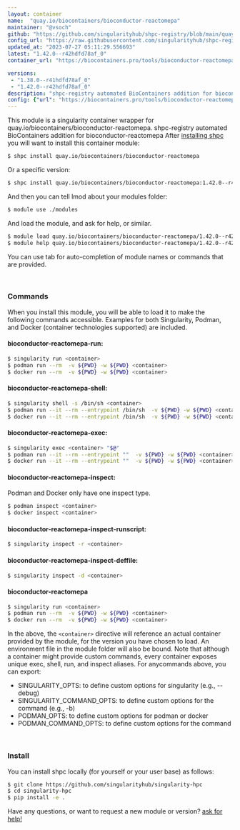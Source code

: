 ```yaml
---
layout: container
name:  "quay.io/biocontainers/bioconductor-reactomepa"
maintainer: "@vsoch"
github: "https://github.com/singularityhub/shpc-registry/blob/main/quay.io/biocontainers/bioconductor-reactomepa/container.yaml"
config_url: "https://raw.githubusercontent.com/singularityhub/shpc-registry/main/quay.io/biocontainers/bioconductor-reactomepa/container.yaml"
updated_at: "2023-07-27 05:11:29.556693"
latest: "1.42.0--r42hdfd78af_0"
container_url: "https://biocontainers.pro/tools/bioconductor-reactomepa"

versions:
 - "1.38.0--r41hdfd78af_0"
 - "1.42.0--r42hdfd78af_0"
description: "shpc-registry automated BioContainers addition for bioconductor-reactomepa"
config: {"url": "https://biocontainers.pro/tools/bioconductor-reactomepa", "maintainer": "@vsoch", "description": "shpc-registry automated BioContainers addition for bioconductor-reactomepa", "latest": {"1.42.0--r42hdfd78af_0": "sha256:9e5333083924cccf0acee88f2dbc513a6bde131c380f967d4132ac3084aea185"}, "tags": {"1.38.0--r41hdfd78af_0": "sha256:4f795a4a1ac96bcf96f53002b811b2e7a379a690be9d3a7573ce5c5bc103a943", "1.42.0--r42hdfd78af_0": "sha256:9e5333083924cccf0acee88f2dbc513a6bde131c380f967d4132ac3084aea185"}, "docker": "quay.io/biocontainers/bioconductor-reactomepa"}
---
```


This module is a singularity container wrapper for quay.io/biocontainers/bioconductor-reactomepa.
shpc-registry automated BioContainers addition for bioconductor-reactomepa
After [installing shpc](#install) you will want to install this container module:


```bash
$ shpc install quay.io/biocontainers/bioconductor-reactomepa
```

Or a specific version:

```bash
$ shpc install quay.io/biocontainers/bioconductor-reactomepa:1.42.0--r42hdfd78af_0
```

And then you can tell lmod about your modules folder:

```bash
$ module use ./modules
```

And load the module, and ask for help, or similar.

```bash
$ module load quay.io/biocontainers/bioconductor-reactomepa/1.42.0--r42hdfd78af_0
$ module help quay.io/biocontainers/bioconductor-reactomepa/1.42.0--r42hdfd78af_0
```

You can use tab for auto-completion of module names or commands that are provided.

<br>

### Commands

When you install this module, you will be able to load it to make the following commands accessible.
Examples for both Singularity, Podman, and Docker (container technologies supported) are included.

#### bioconductor-reactomepa-run:

```bash
$ singularity run <container>
$ podman run --rm  -v ${PWD} -w ${PWD} <container>
$ docker run --rm  -v ${PWD} -w ${PWD} <container>
```

#### bioconductor-reactomepa-shell:

```bash
$ singularity shell -s /bin/sh <container>
$ podman run --it --rm --entrypoint /bin/sh  -v ${PWD} -w ${PWD} <container>
$ docker run --it --rm --entrypoint /bin/sh  -v ${PWD} -w ${PWD} <container>
```

#### bioconductor-reactomepa-exec:

```bash
$ singularity exec <container> "$@"
$ podman run --it --rm --entrypoint ""  -v ${PWD} -w ${PWD} <container> "$@"
$ docker run --it --rm --entrypoint ""  -v ${PWD} -w ${PWD} <container> "$@"
```

#### bioconductor-reactomepa-inspect:

Podman and Docker only have one inspect type.

```bash
$ podman inspect <container>
$ docker inspect <container>
```

#### bioconductor-reactomepa-inspect-runscript:

```bash
$ singularity inspect -r <container>
```

#### bioconductor-reactomepa-inspect-deffile:

```bash
$ singularity inspect -d <container>
```



#### bioconductor-reactomepa

```bash
$ singularity run <container>
$ podman run --rm  -v ${PWD} -w ${PWD} <container>
$ docker run --rm  -v ${PWD} -w ${PWD} <container>
```


In the above, the `<container>` directive will reference an actual container provided
by the module, for the version you have chosen to load. An environment file in the
module folder will also be bound. Note that although a container
might provide custom commands, every container exposes unique exec, shell, run, and
inspect aliases. For anycommands above, you can export:

 - SINGULARITY_OPTS: to define custom options for singularity (e.g., --debug)
 - SINGULARITY_COMMAND_OPTS: to define custom options for the command (e.g., -b)
 - PODMAN_OPTS: to define custom options for podman or docker
 - PODMAN_COMMAND_OPTS: to define custom options for the command

<br>

### Install

You can install shpc locally (for yourself or your user base) as follows:

```bash
$ git clone https://github.com/singularityhub/singularity-hpc
$ cd singularity-hpc
$ pip install -e .
```

Have any questions, or want to request a new module or version? [ask for help!](https://github.com/singularityhub/singularity-hpc/issues)
